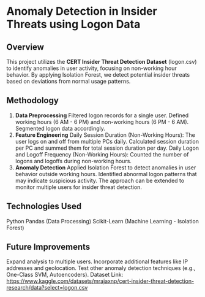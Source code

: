 # **Anomaly Detection in Insider Threats using Logon Data**
## **Overview**
This project utilizes the **CERT Insider Threat Detection Dataset** (logon.csv) to identify anomalies in user activity, focusing on non-working hour behavior. By applying Isolation Forest, we detect potential insider threats based on deviations from normal usage patterns.

## **Methodology**
1. **Data Preprocessing**
Filtered logon records for a single user.
Defined working hours (6 AM - 6 PM) and non-working hours (6 PM - 6 AM).
Segmented logon data accordingly.
2. **Feature Engineering**
Daily Session Duration (Non-Working Hours):
The user logs on and off from multiple PCs daily.
Calculated session duration per PC and summed them for total session duration per day.
Daily Logon and Logoff Frequency (Non-Working Hours):
Counted the number of logons and logoffs during non-working hours.
3. **Anomaly Detection**
Applied Isolation Forest to detect anomalies in user behavior outside working hours.
Identified abnormal logon patterns that may indicate suspicious activity.
The approach can be extended to monitor multiple users for insider threat detection.
## **Technologies Used**
Python
Pandas (Data Processing)
Scikit-Learn (Machine Learning - Isolation Forest)
## Future Improvements
Expand analysis to multiple users.
Incorporate additional features like IP addresses and geolocation.
Test other anomaly detection techniques (e.g., One-Class SVM, Autoencoders).
Dataset Link: https://www.kaggle.com/datasets/mrajaxnp/cert-insider-threat-detection-research/data?select=logon.csv 
